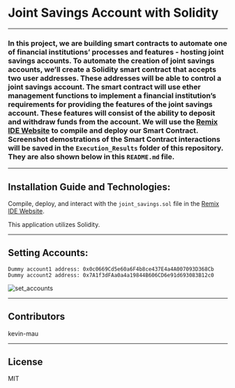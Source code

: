 # Joint Savings Account with Solidity
 
---
### In this project, we are building smart contracts to automate one of financial institutions’ processes and features - hosting joint savings accounts.  To automate the creation of joint savings accounts, we’ll create a Solidity smart contract that accepts two user addresses. These addresses will be able to control a joint savings account. The smart contract will use ether management functions to implement a financial institution’s requirements for providing the features of the joint savings account. These features will consist of the ability to deposit and withdraw funds from the account.  We will use the [Remix IDE Website](https://remix.ethereum.org/) to compile and deploy our Smart Contract.  Screenshot demostrations of the Smart Contract interactions will be saved in the `Execution_Results` folder of this repository.  They are also shown below in this `README.md` file.

---
## Installation Guide and Technologies:

Compile, deploy, and interact with the `joint_savings.sol` file in the [Remix IDE Website](https://remix.ethereum.org/).

This application utilizes Solidity.

---
## Setting Accounts:
`Dummy account1 address: 0x0c0669Cd5e60a6F4b8ce437E4a4A007093D368Cb`
`Dummy account2 address: 0x7A1f3dFAa0a4a19844B606CD6e91d693083B12c0`
 
 
![set_accounts](https://user-images.githubusercontent.com/85687829/141694412-671295bd-2011-4494-abc3-8b53f0027be3.png)







---

## Contributors

kevin-mau

---

## License

MIT

